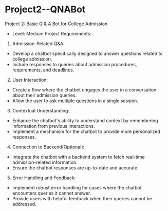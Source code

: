 # Project2--QNABot

Project 2: Basic Q & A Bot for College Admission
- Level: Medium
Project Requirements:

1. Admission-Related Q&A:
 - Develop a chatbot specifically designed to answer questions related to
college admission.
 - Include responses to queries about admission procedures, requirements, and
deadlines.

2. User Interaction:
 - Create a flow where the chatbot engages the user in a conversation about their
admission queries.
 - Allow the user to ask multiple questions in a single session.

3. Contextual Understanding:
 - Enhance the chatbot's ability to understand context by remembering
information from previous interactions.
 - Implement a mechanism for the chatbot to provide more personalized
responses.

4. Connection to Backend(Optional):
 - Integrate the chatbot with a backend system to fetch real-time
admission-related information.
 - Ensure the chatbot responses are up-to-date and accurate.

5. Error Handling and Feedback:
 - Implement robust error handling for cases where the chatbot encounters
queries it cannot answer.
 - Provide users with helpful feedback when their queries cannot be addressed.
